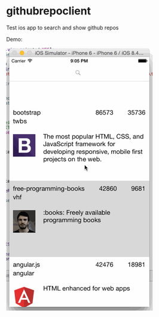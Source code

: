 # githubrepoclient
Test ios app to search and show github repos

Demo:

![Video Walkthrough](gitrepo.gif)

